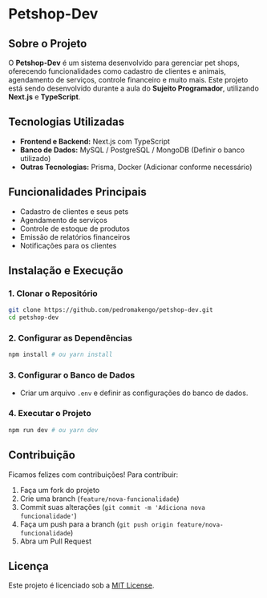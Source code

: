 # Petshop-Dev

## Sobre o Projeto
O **Petshop-Dev** é um sistema desenvolvido para gerenciar pet shops, oferecendo funcionalidades como cadastro de clientes e animais, agendamento de serviços, controle financeiro e muito mais. Este projeto está sendo desenvolvido durante a aula do **Sujeito Programador**, utilizando **Next.js** e **TypeScript**.

## Tecnologias Utilizadas
- **Frontend e Backend:** Next.js com TypeScript
- **Banco de Dados:** MySQL / PostgreSQL / MongoDB (Definir o banco utilizado)
- **Outras Tecnologias:** Prisma, Docker (Adicionar conforme necessário)

## Funcionalidades Principais
- Cadastro de clientes e seus pets
- Agendamento de serviços
- Controle de estoque de produtos
- Emissão de relatórios financeiros
- Notificações para os clientes

## Instalação e Execução
### 1. Clonar o Repositório
```sh
git clone https://github.com/pedromakengo/petshop-dev.git
cd petshop-dev
```

### 2. Configurar as Dependências
```sh
npm install # ou yarn install
```

### 3. Configurar o Banco de Dados
- Criar um arquivo `.env` e definir as configurações do banco de dados.

### 4. Executar o Projeto
```sh
npm run dev # ou yarn dev
```

## Contribuição
Ficamos felizes com contribuições! Para contribuir:
1. Faça um fork do projeto
2. Crie uma branch (`feature/nova-funcionalidade`)
3. Commit suas alterações (`git commit -m 'Adiciona nova funcionalidade'`)
4. Faça um push para a branch (`git push origin feature/nova-funcionalidade`)
5. Abra um Pull Request

## Licença
Este projeto é licenciado sob a [MIT License](LICENSE).

